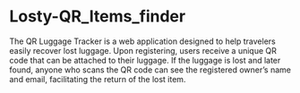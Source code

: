 # Losty-QR_Items_finder
The QR Luggage Tracker is a web application designed to help travelers easily recover lost luggage. Upon registering, users receive a unique QR code that can be attached to their luggage. If the luggage is lost and later found, anyone who scans the QR code can see the registered owner’s name and email, facilitating the return of the lost item.
